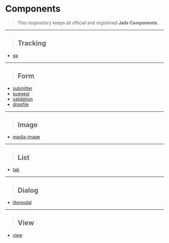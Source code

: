# Components

> This respository keeps all official and registered **Jails Components**.

---

> ## Tracking
* [ga](//github.com/jails-scaffold/Components/tree/master/ga "Google Analytics Component")

---

> ## Form
* [submitter](//github.com/jails-scaffold/Components/tree/master/submitter "Submitter Component")
* [suggest](//github.com/jails-scaffold/Components/tree/master/suggest "Suggestion Component")
* [validation](//github.com/jails-scaffold/Components/tree/master/validation "Validation Component")
* [dropfile](//github.com/jails-scaffold/Components/tree/master/dropfile "DropFile Component")

---

> ## Image
* [media-image](//github.com/jails-scaffold/Components/tree/master/media-image "Media Image Component")

---

> ## List
* [tab](//github.com/jails-scaffold/Components/tree/master/tab "Tab Component")

---

> ## Dialog
* [litemodal](//github.com/jails-scaffold/Components/tree/master/litemodal "Litemodal Component")

---

> ## View
* [view](//github.com/jails-scaffold/Components/tree/master/view "View Component")
